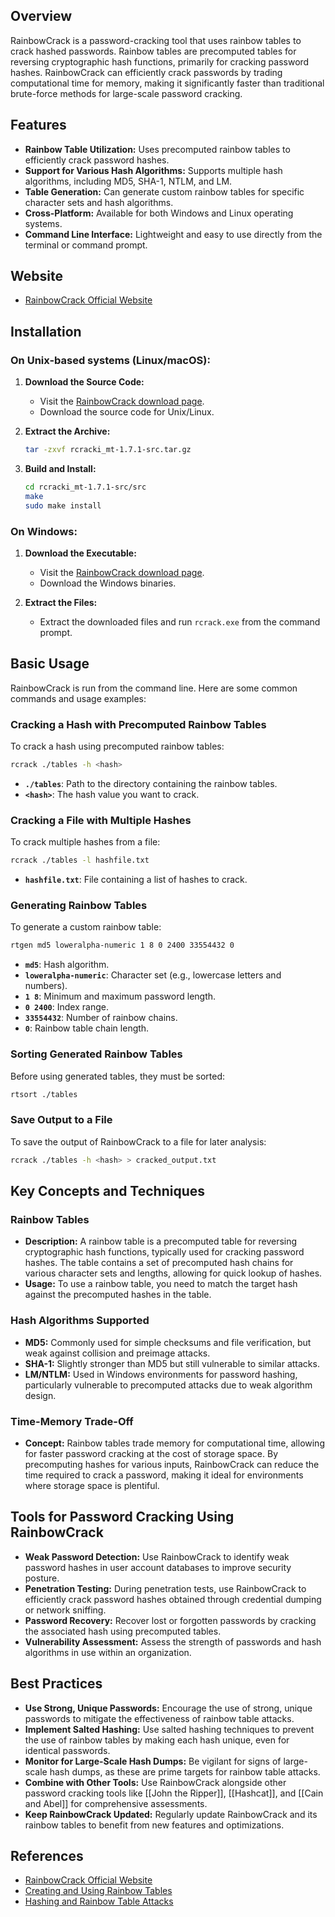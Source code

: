 ## Overview
RainbowCrack is a password-cracking tool that uses rainbow tables to crack hashed passwords. Rainbow tables are precomputed tables for reversing cryptographic hash functions, primarily for cracking password hashes. RainbowCrack can efficiently crack passwords by trading computational time for memory, making it significantly faster than traditional brute-force methods for large-scale password cracking.

## Features
- **Rainbow Table Utilization:** Uses precomputed rainbow tables to efficiently crack password hashes.
- **Support for Various Hash Algorithms:** Supports multiple hash algorithms, including MD5, SHA-1, NTLM, and LM.
- **Table Generation:** Can generate custom rainbow tables for specific character sets and hash algorithms.
- **Cross-Platform:** Available for both Windows and Linux operating systems.
- **Command Line Interface:** Lightweight and easy to use directly from the terminal or command prompt.

## Website
- [RainbowCrack Official Website](http://project-rainbowcrack.com/)

## Installation

### On Unix-based systems (Linux/macOS):
1. **Download the Source Code:**
   - Visit the [RainbowCrack download page](http://project-rainbowcrack.com/).
   - Download the source code for Unix/Linux.

2. **Extract the Archive:**
   ```sh
   tar -zxvf rcracki_mt-1.7.1-src.tar.gz
   ```

3. **Build and Install:**
   ```sh
   cd rcracki_mt-1.7.1-src/src
   make
   sudo make install
   ```

### On Windows:
1. **Download the Executable:**
   - Visit the [RainbowCrack download page](http://project-rainbowcrack.com/).
   - Download the Windows binaries.

2. **Extract the Files:**
   - Extract the downloaded files and run `rcrack.exe` from the command prompt.

## Basic Usage
RainbowCrack is run from the command line. Here are some common commands and usage examples:

### Cracking a Hash with Precomputed Rainbow Tables
To crack a hash using precomputed rainbow tables:
```sh
rcrack ./tables -h <hash>
```
- **`./tables`**: Path to the directory containing the rainbow tables.
- **`<hash>`**: The hash value you want to crack.

### Cracking a File with Multiple Hashes
To crack multiple hashes from a file:
```sh
rcrack ./tables -l hashfile.txt
```
- **`hashfile.txt`**: File containing a list of hashes to crack.

### Generating Rainbow Tables
To generate a custom rainbow table:
```sh
rtgen md5 loweralpha-numeric 1 8 0 2400 33554432 0
```
- **`md5`**: Hash algorithm.
- **`loweralpha-numeric`**: Character set (e.g., lowercase letters and numbers).
- **`1 8`**: Minimum and maximum password length.
- **`0 2400`**: Index range.
- **`33554432`**: Number of rainbow chains.
- **`0`**: Rainbow table chain length.

### Sorting Generated Rainbow Tables
Before using generated tables, they must be sorted:
```sh
rtsort ./tables
```

### Save Output to a File
To save the output of RainbowCrack to a file for later analysis:
```sh
rcrack ./tables -h <hash> > cracked_output.txt
```

## Key Concepts and Techniques

### Rainbow Tables
- **Description:** A rainbow table is a precomputed table for reversing cryptographic hash functions, typically used for cracking password hashes. The table contains a set of precomputed hash chains for various character sets and lengths, allowing for quick lookup of hashes.
- **Usage:** To use a rainbow table, you need to match the target hash against the precomputed hashes in the table.

### Hash Algorithms Supported
- **MD5:** Commonly used for simple checksums and file verification, but weak against collision and preimage attacks.
- **SHA-1:** Slightly stronger than MD5 but still vulnerable to similar attacks.
- **LM/NTLM:** Used in Windows environments for password hashing, particularly vulnerable to precomputed attacks due to weak algorithm design.

### Time-Memory Trade-Off
- **Concept:** Rainbow tables trade memory for computational time, allowing for faster password cracking at the cost of storage space. By precomputing hashes for various inputs, RainbowCrack can reduce the time required to crack a password, making it ideal for environments where storage space is plentiful.

## Tools for Password Cracking Using RainbowCrack

- **Weak Password Detection:** Use RainbowCrack to identify weak password hashes in user account databases to improve security posture.
- **Penetration Testing:** During penetration tests, use RainbowCrack to efficiently crack password hashes obtained through credential dumping or network sniffing.
- **Password Recovery:** Recover lost or forgotten passwords by cracking the associated hash using precomputed tables.
- **Vulnerability Assessment:** Assess the strength of passwords and hash algorithms in use within an organization.

## Best Practices
- **Use Strong, Unique Passwords:** Encourage the use of strong, unique passwords to mitigate the effectiveness of rainbow table attacks.
- **Implement Salted Hashing:** Use salted hashing techniques to prevent the use of rainbow tables by making each hash unique, even for identical passwords.
- **Monitor for Large-Scale Hash Dumps:** Be vigilant for signs of large-scale hash dumps, as these are prime targets for rainbow table attacks.
- **Combine with Other Tools:** Use RainbowCrack alongside other password cracking tools like [[John the Ripper]], [[Hashcat]], and [[Cain and Abel]] for comprehensive assessments.
- **Keep RainbowCrack Updated:** Regularly update RainbowCrack and its rainbow tables to benefit from new features and optimizations.

## References
- [RainbowCrack Official Website](http://project-rainbowcrack.com/)
- [Creating and Using Rainbow Tables](https://www.anonsurf.com/guides/hacker-tutorials/creating-and-using-rainbow-tables/)
- [Hashing and Rainbow Table Attacks](https://owasp.org/www-community/attacks/Using_rainbow_tables_to_crack_password_hashes)

